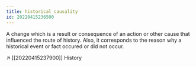 ```yaml
---
title: historical causality
id: 20220415236500
---
```


A change which is a result or consequence of an action or other cause that influenced the route of history. Also, it corresponds to the reason why a historical event or fact occured or did not occur.

↗ [[20220415237900]] History

